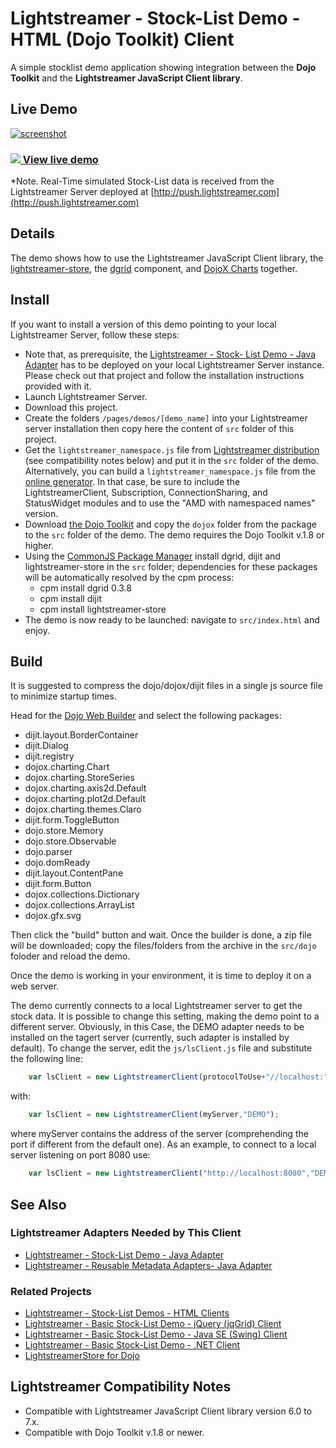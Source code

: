 # Lightstreamer - Stock-List Demo - HTML (Dojo Toolkit) Client

<!-- START DESCRIPTION lightstreamer-example-stocklist-client-dojo -->

A simple stocklist demo application showing integration between the <b>Dojo Toolkit</b> and the <b>Lightstreamer JavaScript Client library</b>.

## Live Demo

[![screenshot](screen_dojo_large.png)](http://demos.lightstreamer.com/DojoDemo/)

### [![](http://demos.lightstreamer.com/site/img/play.png) View live demo](http://demos.lightstreamer.com/DojoDemo/)

*Note. Real-Time simulated Stock-List data is received from the Lightstreamer Server deployed at [http://push.lightstreamer.com](http://push.lightstreamer.com)

## Details

The demo shows how to use the Lightstreamer JavaScript Client library, the [lightstreamer-store](https://github.com/Lightstreamer/dojo-lightstreamer-store), the [dgrid](https://github.com/SitePen/dgrid) component, and [DojoX Charts](https://github.com/dojo/dojox) together.

<!-- END DESCRIPTION lightstreamer-example-stocklist-client-dojo -->

## Install

If you want to install a version of this demo pointing to your local Lightstreamer Server, follow these steps:

* Note that, as prerequisite, the [Lightstreamer - Stock- List Demo - Java Adapter](https://github.com/Lightstreamer/Lightstreamer-example-Stocklist-adapter-java) has to be deployed on your local Lightstreamer Server instance.
  Please check out that project and follow the installation instructions provided with it.
* Launch Lightstreamer Server.
* Download this project.
* Create the folders `/pages/demos/[demo_name]` into your Lightstreamer server installation then copy here the content of `src` folder of this project.
* Get the `lightstreamer_namespace.js` file from [Lightstreamer distribution](http://www.lightstreamer.com/download) (see compatibility notes below) and put it in the `src` folder of the demo.
  Alternatively, you can build a `lightstreamer_namespace.js` file from the [online generator](http://www.lightstreamer.com/docs/client_javascript_tools/generator.html).
  In that case, be sure to include the LightstreamerClient, Subscription, ConnectionSharing, and StatusWidget modules and to use the "AMD with namespaced names" version.
* Download [the Dojo Toolkit](http://download.dojotoolkit.org) and copy the `dojox` folder from the package to the `src` folder of the demo. The demo requires the Dojo Toolkit v.1.8 or higher.
* Using the [CommonJS Package Manager](https://github.com/kriszyp/cpm) install dgrid, dijit and lightstreamer-store in the `src` folder; dependencies for these packages will be automatically resolved by the cpm process:
  - cpm install dgrid 0.3.8
  - cpm install dijit
  - cpm install lightstreamer-store
* The demo is now ready to be launched: navigate to `src/index.html` and enjoy.

## Build

It is suggested to compress the dojo/dojox/dijit files in a single js source file to minimize startup times.

Head for the [Dojo Web Builder](http://build.dojotoolkit.org/) and select the following packages:

-  dijit.layout.BorderContainer
-  dijit.Dialog
-  dijit.registry
-  dojox.charting.Chart
-  dojox.charting.StoreSeries
-  dojox.charting.axis2d.Default
-  dojox.charting.plot2d.Default
-  dojox.charting.themes.Claro
-  dijit.form.ToggleButton
-  dojo.store.Memory
-  dojo.store.Observable
-  dojo.parser
-  dojo.domReady
-  dijit.layout.ContentPane
-  dijit.form.Button
-  dojox.collections.Dictionary
-  dojox.collections.ArrayList
-  dojox.gfx.svg

Then click the "build" button and wait. Once the builder is done, a zip file will be downloaded; copy the files/folders from the archive in the `src/dojo` foloder and reload the demo.

Once the demo is working in your environment, it is time to deploy it on a web server. 

The demo currently connects to a local Lightstreamer server to get the stock data. It is possible to change this setting, making the demo point to a different server. Obviously, in this 
Case, the DEMO adapter needs to be installed on the tagert server (currently, such adapter is installed by default).
To change the server, edit the `js/lsClient.js` file and substitute the following line:

```js
    var lsClient = new LightstreamerClient(protocolToUse+"//localhost:"+portToUse,"DEMO");
```

with:

```js
    var lsClient = new LightstreamerClient(myServer,"DEMO");
```

where myServer contains the address of the server (comprehending the port if different from the default one).
As an example, to connect to a local server listening on port 8080 use:

```js
    var lsClient = new LightstreamerClient("http://localhost:8080","DEMO");
```    

## See Also

### Lightstreamer Adapters Needed by This Client

<!-- START RELATED_ENTRIES -->
* [Lightstreamer - Stock-List Demo - Java Adapter](https://github.com/Lightstreamer/Lightstreamer-example-Stocklist-adapter-java)
* [Lightstreamer - Reusable Metadata Adapters- Java Adapter](https://github.com/Lightstreamer/Lightstreamer-example-ReusableMetadata-adapter-java)

<!-- END RELATED_ENTRIES -->

### Related Projects

* [Lightstreamer - Stock-List Demos - HTML Clients](https://github.com/Lightstreamer/Lightstreamer-example-Stocklist-client-javascript)
* [Lightstreamer - Basic Stock-List Demo - jQuery (jqGrid) Client](https://github.com/Lightstreamer/Lightstreamer-example-StockList-client-jquery)
* [Lightstreamer - Basic Stock-List Demo - Java SE (Swing) Client](https://github.com/Lightstreamer/Lightstreamer-example-StockList-client-java)
* [Lightstreamer - Basic Stock-List Demo - .NET Client](https://github.com/Lightstreamer/Lightstreamer-example-StockList-client-dotnet)
* [LightstreamerStore for Dojo](https://github.com/Lightstreamer/dojo-lightstreamer-store)

## Lightstreamer Compatibility Notes 

* Compatible with Lightstreamer JavaScript Client library version 6.0 to 7.x.
* Compatible with Dojo Toolkit v.1.8 or newer.
